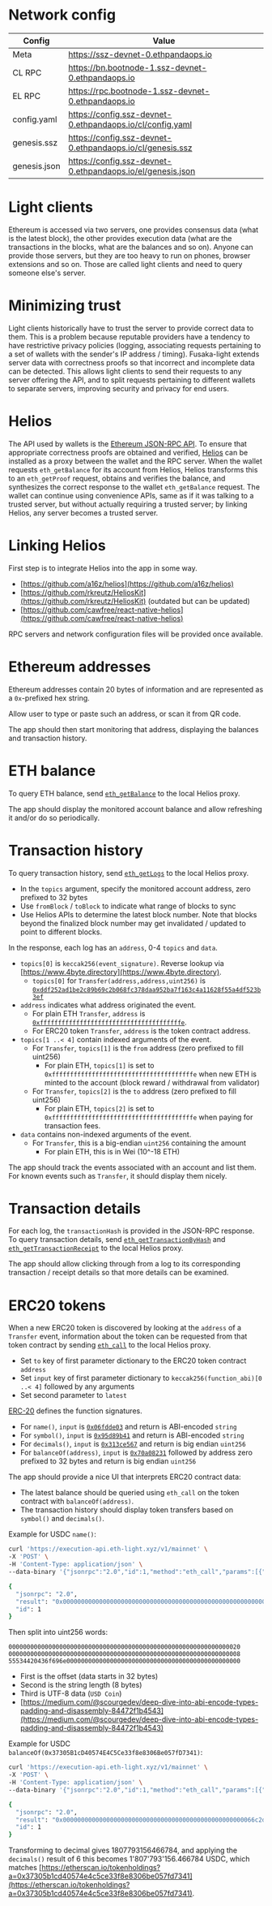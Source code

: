# Network config

| Config | Value |
| - | - |
| Meta | https://ssz-devnet-0.ethpandaops.io |
| CL RPC | https://bn.bootnode-1.ssz-devnet-0.ethpandaops.io |
| EL RPC | https://rpc.bootnode-1.ssz-devnet-0.ethpandaops.io |
| config.yaml | https://config.ssz-devnet-0.ethpandaops.io/cl/config.yaml |
| genesis.ssz | https://config.ssz-devnet-0.ethpandaops.io/cl/genesis.ssz |
| genesis.json | https://config.ssz-devnet-0.ethpandaops.io/el/genesis.json |

# Light clients

Ethereum is accessed via two servers, one provides consensus data (what is the latest block), the other provides execution data (what are the transactions in the blocks, what are the balances and so on). Anyone can provide those servers, but they are too heavy to run on phones, browser extensions and so on. Those are called light clients and need to query someone else's server.

# Minimizing trust

Light clients historically have to trust the server to provide correct data to them. This is a problem because reputable providers have a tendency to have restrictive privacy policies (logging, associating requests pertaining to a set of wallets with the sender's IP address / timing). Fusaka-light extends server data with correctness proofs so that incorrect and incomplete data can be detected. This allows light clients to send their requests to any server offering the API, and to split requests pertaining to different wallets to separate servers, improving security and privacy for end users.

# Helios

The API used by wallets is the [Ethereum JSON-RPC API](https://ethereum.org/en/developers/docs/apis/json-rpc). To ensure that appropriate correctness proofs are obtained and verified, [Helios](https://github.com/a16z/helios) can be installed as a proxy between the wallet and the RPC server. When the wallet requests `eth_getBalance` for its account from Helios, Helios transforms this to an `eth_getProof` request, obtains and verifies the balance, and synthesizes the correct response to the wallet `eth_getBalance` request. The wallet can continue using convenience APIs, same as if it was talking to a trusted server, but without actually requiring a trusted server; by linking Helios, any server becomes a trusted server.

# Linking Helios

First step is to integrate Helios into the app in some way.

- [https://github.com/a16z/helios](https://github.com/a16z/helios)
- [https://github.com/rkreutz/HeliosKit](https://github.com/rkreutz/HeliosKit) (outdated but can be updated)
- [https://github.com/cawfree/react-native-helios](https://github.com/cawfree/react-native-helios)

RPC servers and network configuration files will be provided once available.

# Ethereum addresses

Ethereum addresses contain 20 bytes of information and are represented as a `0x`-prefixed hex string.

Allow user to type or paste such an address, or scan it from QR code.

The app should then start monitoring that address, displaying the balances and transaction history.

# ETH balance

To query ETH balance, send [`eth_getBalance`](https://ethereum.org/en/developers/docs/apis/json-rpc/#eth_getbalance) to the local Helios proxy.

The app should display the monitored account balance and allow refreshing it and/or do so periodically.

# Transaction history

To query transaction history, send [`eth_getLogs`](https://ethereum.org/en/developers/docs/apis/json-rpc/#eth_getlogs) to the local Helios proxy.

- In the `topics` argument, specify the monitored account address, zero prefixed to 32 bytes
- Use `fromBlock` / `toBlock` to indicate what range of blocks to sync
- Use Helios APIs to determine the latest block number. Note that blocks beyond the finalized block number may get invalidated / updated to point to different blocks.

In the response, each log has an `address`, 0-4 `topics` and `data`.

- `topics[0]` is `keccak256(event_signature)`. Reverse lookup via [https://www.4byte.directory](https://www.4byte.directory).
    - `topics[0]` for `Transfer(address,address,uint256)` is [`0xddf252ad1be2c89b69c2b068fc378daa952ba7f163c4a11628f55a4df523b3ef`](https://www.4byte.directory/event-signatures/?bytes_signature=0xddf252ad1be2c89b69c2b068fc378daa952ba7f163c4a11628f55a4df523b3ef)
- `address` indicates what address originated the event.
    - For plain ETH `Transfer`, `address` is [`0xfffffffffffffffffffffffffffffffffffffffe`](./el_logs.md).
    - For ERC20 token `Transfer`, `address` is the token contract address.
- `topics[1 ..< 4]` contain indexed arguments of the event.
    - For `Transfer`, `topics[1]` is the `from` address (zero prefixed to fill uint256)
        - For plain ETH, `topics[1]` is set to `0xfffffffffffffffffffffffffffffffffffffffe` when new ETH is minted to the account (block reward / withdrawal from validator)
    - For `Transfer`, `topics[2]` is the `to` address (zero prefixed to fill uint256)
        - For plain ETH, `topics[2]` is set to `0xfffffffffffffffffffffffffffffffffffffffe` when paying for transaction fees.
- `data` contains non-indexed arguments of the event.
    - For `Transfer`, this is a big-endian `uint256` containing the amount
        - For plain ETH, this is in Wei (10^-18 ETH)

The app should track the events associated with an account and list them. For known events such as `Transfer`, it should display them nicely.

# Transaction details

For each log, the `transactionHash` is provided in the JSON-RPC response. To query transaction details, send [`eth_getTransactionByHash`](https://ethereum.org/en/developers/docs/apis/json-rpc/#eth_gettransactionbyhash) and [`eth_getTransactionReceipt`](https://ethereum.org/en/developers/docs/apis/json-rpc/#eth_gettransactionreceipt) to the local Helios proxy.

The app should allow clicking through from a log to its corresponding transaction / receipt details so that more details can be examined.

# ERC20 tokens

When a new ERC20 token is discovered by looking at the `address` of a `Transfer` event, information about the token can be requested from that token contract by sending [`eth_call`](https://ethereum.org/en/developers/docs/apis/json-rpc/#eth_call) to the local Helios proxy.

- Set `to` key of first parameter dictionary to the ERC20 token contract `address`
- Set `input` key of first parameter dictionary to `keccak256(function_abi)[0 ..< 4]` followed by any arguments
- Set second parameter to `latest`

[ERC-20](https://eips.ethereum.org/EIPS/eip-20) defines the function signatures.

- For `name()`, `input` is [`0x06fdde03`](https://www.4byte.directory/signatures/?bytes4_signature=0x06fdde03) and return is ABI-encoded `string`
- For `symbol()`, `input` is [`0x95d89b41`](https://www.4byte.directory/signatures/?bytes4_signature=0x95d89b41) and return is ABI-encoded `string`
- For `decimals()`, `input` is [`0x313ce567`](https://www.4byte.directory/signatures/?bytes4_signature=0x313ce567) and return is big endian `uint256`
- For `balanceOf(address)`, `input` is [`0x70a08231`](https://www.4byte.directory/signatures/?bytes4_signature=0x70a08231) followed by address zero prefixed to 32 bytes and return is big endian `uint256`

The app should provide a nice UI that interprets ERC20 contract data:

- The latest balance should be queried using `eth_call` on the token contract with `balanceOf(address)`.
- The transaction history should display token transfers based on `symbol()` and `decimals()`.

Example for USDC `name()`:

```sh
curl 'https://execution-api.eth-light.xyz/v1/mainnet' \
-X 'POST' \
-H 'Content-Type: application/json' \
--data-binary '{"jsonrpc":"2.0","id":1,"method":"eth_call","params":[{"to":"0xa0b86991c6218b36c1d19d4a2e9eb0ce3606eb48","input":"0x06fdde03"},"latest"]}' | jq '.'
```

```sh
{
  "jsonrpc": "2.0",
  "result": "0x0000000000000000000000000000000000000000000000000000000000000020000000000000000000000000000000000000000000000000000000000000000855534420436f696e000000000000000000000000000000000000000000000000",
  "id": 1
}
```

Then split into uint256 words:

```
0000000000000000000000000000000000000000000000000000000000000020
0000000000000000000000000000000000000000000000000000000000000008
55534420436f696e000000000000000000000000000000000000000000000000
```

- First is the offset (data starts in 32 bytes)
- Second is the string length (8 bytes)
- Third is UTF-8 data (`USD Coin`)
- [https://medium.com/@scourgedev/deep-dive-into-abi-encode-types-padding-and-disassembly-84472f1b4543](https://medium.com/@scourgedev/deep-dive-into-abi-encode-types-padding-and-disassembly-84472f1b4543)

Example for USDC `balanceOf(0x37305B1cD40574E4C5Ce33f8e8306Be057fD7341)`:

```sh
curl 'https://execution-api.eth-light.xyz/v1/mainnet' \
-X 'POST' \
-H 'Content-Type: application/json' \
--data-binary '{"jsonrpc":"2.0","id":1,"method":"eth_call","params":[{"to":"0xa0b86991c6218b36c1d19d4a2e9eb0ce3606eb48","input":"0x70a0823100000000000000000000000037305b1cd40574e4c5ce33f8e8306be057fd7341"},"latest"]}' | jq '.'
```

```sh
{
  "jsonrpc": "2.0",
  "result": "0x00000000000000000000000000000000000000000000000000066c2da4eb2860",
  "id": 1
}
```

Transforming to decimal gives 1807793156466784, and applying the `decimals()` result of 6 this becomes 1'807'793'156.466784 USDC, which matches [https://etherscan.io/tokenholdings?a=0x37305b1cd40574e4c5ce33f8e8306be057fd7341](https://etherscan.io/tokenholdings?a=0x37305b1cd40574e4c5ce33f8e8306be057fd7341).
